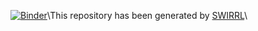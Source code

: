 [![Binder](https://mybinder.org/badge_logo.svg)](https://mybinder.org/v2/gh/teunoknmi/snapshot-message-e899f8d4/HEAD)\This repository has been generated by [SWIRRL](https://gitlab.com/KNMI-OSS/swirrl/swirrl-vre)\